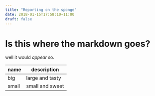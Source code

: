 ```yaml
---
title: "Reporting on the sponge"
date: 2018-01-15T17:58:10+11:00
draft: false
---
```


# Is this where the markdown goes?

well it would _appear_ so.

| name | description |
| ---- | ----------- |
| big  | large and tasty |
| small | small and sweet |
